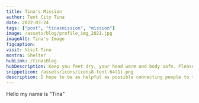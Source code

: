 ```yaml
---
title: Tina's Mission
author: Tent City Tina
date: 2022-03-24
tags: ["post", "tinasmission", "mission"]
image: /assets/blog/profile_img_2021.jpg
imageAlt: Tina's Image
figcaption:
visit: Visit Tina
montra: Shelter
hubLink: /tinasBlog
hubDescription: Keep you feet dry, your head warm and body safe. Please take care of yourself, it's getting cold out there. If you need a roof and somewhere warm to sleep, my friends can cuddle with you or help point you to an appropriate shelter.
snippeticon: /assets/icons/icons8-tent-64(1).png
description: I hope to be as helpful as possible connecting people to the right resources.
---
```


Hello my name is "Tina"